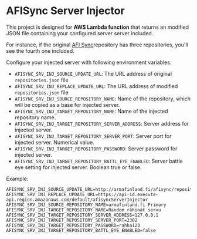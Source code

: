 # AFISync Server Injector
This project is designed for **AWS Lambda function** that returns an modified JSON
file containing your configured server server included.

For instance, if the original [AFI Sync](https://github.com/haikion/afi-sync)repository has three repositories, you'll
see the fourth one included.

Configure your injected server with following environment variables:

- `AFISYNC_SRV_INJ_SOURCE_UPDATE_URL`:
    The URL address of original `repositories.json` file
- `AFISYNC_SRV_INJ_REPLACE_UPDATE_URL`:
    The URL address of modified `repositories.json` file
- `AFISYNC_SRV_INJ_SOURCE_REPOSITORY_NAME`:
    Name of the repository, which will be copied as a base for injected server.
- `AFISYNC_SRV_INJ_TARGET_REPOSITORY_NAME`:
    Name of the injected repository name.
- `AFISYNC_SRV_INJ_TARGET_REPOSITORY_SERVER_ADDRESS`:
    Server address for injected server.
- `AFISYNC_SRV_INJ_TARGET_REPOSITORY_SERVER_PORT`:
    Server port for injected server. Numerical value.
- `AFISYNC_SRV_INJ_TARGET_REPOSITORY_PASSWORD`:
    Server password for injected server.
- `AFISYNC_SRV_INJ_TARGET_REPOSITORY_BATTL_EYE_ENABLED`:
    Server battle eye setting for injected server. Boolean true or false.

Example:

```
AFISYNC_SRV_INJ_SOURCE_UPDATE_URL=http://armafinland.fi/afisync/repositories.json
AFISYNC_SRV_INJ_REPLACE_UPDATE_URL=https://api-id.execute-api.region.amazonaws.com/default/afisyncServerInjector
AFISYNC_SRV_INJ_SOURCE_REPOSITORY_NAME=armafinland.fi Primary
AFISYNC_SRV_INJ_TARGET_REPOSITORY_NAME=Random rähinät servu
AFISYNC_SRV_INJ_TARGET_REPOSITORY_SERVER_ADDRESS=127.0.0.1
AFISYNC_SRV_INJ_TARGET_REPOSITORY_SERVER_PORT=2302
AFISYNC_SRV_INJ_TARGET_REPOSITORY_PASSWORD=rahka123
AFISYNC_SRV_INJ_TARGET_REPOSITORY_BATTL_EYE_ENABLED=false
```